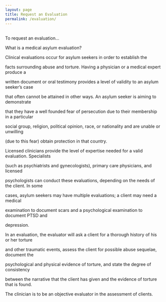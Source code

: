 ```yaml
---
layout: page
title: Request an Evaluation
permalink: /evaluation/
---
```

<br>
To request an evaluation...

What is a medical asylum evaluation?

Clinical evaluations occur for asylum seekers in order to establish the

facts surrounding abuse and torture. Having a physician or a medical expert produce a

written document or oral testimony provides a level of validity to an asylum seeker’s case

that often cannot be attained in other ways. An asylum seeker is aiming to demonstrate

that they have a well founded fear of persecution due to their membership in a particular

social group, religion, political opinion, race, or nationality and are unable or unwilling

(due to this fear) obtain protection in that country.

Licensed clinicians provide the level of expertise needed for a valid evaluation. Specialists

(such as psychiatrists and gynecologists), primary care physicians, and licensed

psychologists can conduct these evaluations, depending on the needs of the client. In some

cases, asylum seekers may have multiple evaluations; a client may need a medical

examination to document scars and a psychological examination to document PTSD and

depression.

In an evaluation, the evaluator will ask a client for a thorough history of his or her torture

and other traumatic events, assess the client for possible abuse sequelae, document the

psychological and physical evidence of torture, and state the degree of consistency

between the narrative that the client has given and the evidence of torture that is found.

The clinician is to be an objective evaluator in the assessment of clients.
